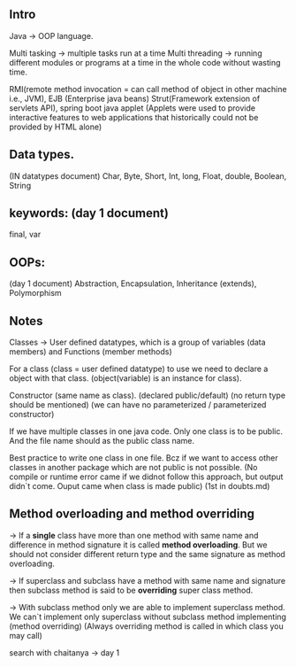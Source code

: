## Intro
Java -> OOP language.

Multi tasking -> multiple tasks run at a time
Multi threading -> running different modules or programs at a time in the whole code without wasting time.

RMI(remote method invocation = can call method of object in other machine i.e., JVM), EJB (Enterprise java beans)
Strut(Framework extension of servlets API), spring boot 
java applet (Applets were used to provide interactive features to web applications that historically could not be provided by HTML alone)

## Data types.
(IN datatypes document)
Char, Byte, Short, Int, long, Float, double, Boolean, String

## keywords: (day 1 document)
final, var

## OOPs:
(day 1 document)
Abstraction, Encapsulation, Inheritance (extends), Polymorphism


## Notes

Classes -> User defined datatypes, which is a group of variables (data members) and Functions (member methods)

For a class (class = user defined datatype) to use we need to declare a object with that class. (object(variable) is an instance for class).

Constructor (same name as class). (declared public/default) (no return type should be mentioned) (we can have no parameterized / parameterized constructor)

If we have multiple classes in one java code. Only one class is to be public. And the file name should as the public class name. 

Best practice to write one class in one file. Bcz if we want to access other classes in another package which are not public is not possible. (No compile or runtime error came if we didnot follow this approach, but output didn`t come. Ouput came when class is made public) (1st in doubts.md)

## Method overloading and method overriding
-> If a **single** class have more than one method with same name and difference in method signature it is called **method overloading**. But we should not consider different return type and the same signature as method overloading.

-> If superclass and subclass have a method with same name and signature then subclass method is said to be **overriding** super class method.

-> With subclass method only we are able to implement superclass method. We can`t implement only superclass without subclass method implementing (method overriding) (Always overriding method is called in which class you may call)


search with chaitanya -> day 1